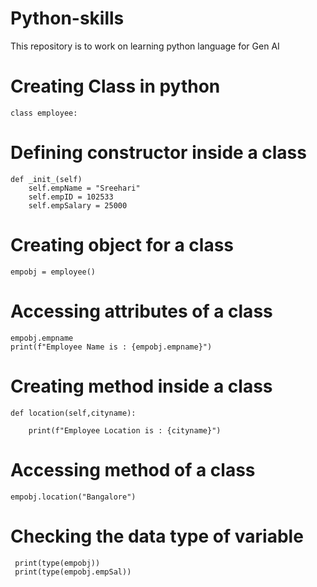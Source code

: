 # Python-skills
This repository is to work on learning python language for Gen AI

# Creating Class in python
    class employee:

# Defining constructor inside a class
    def _init_(self)
        self.empName = "Sreehari"
        self.empID = 102533
        self.empSalary = 25000

# Creating object for a class
    empobj = employee()

# Accessing attributes of a class
    empobj.empname
    print(f"Employee Name is : {empobj.empname}")

# Creating method inside a class
    def location(self,cityname):
        
        print(f"Employee Location is : {cityname}")

# Accessing method of a class
    empobj.location("Bangalore")

# Checking the data type of variable
     print(type(empobj))
     print(type(empobj.empSal))


